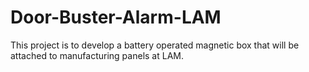 # Door-Buster-Alarm-LAM
This project is to develop a battery operated magnetic box that will be attached to manufacturing panels at LAM. 
